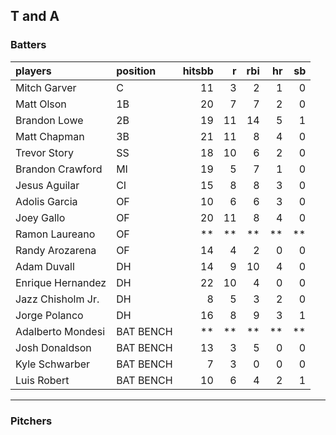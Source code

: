 ## T and A

### Batters

 
|players           |position  | hitsbb|  r| rbi| hr| sb| 
|:-----------------|:---------|------:|--:|---:|--:|--:| 
|Mitch Garver      |C         |     11|  3|   2|  1|  0| 
|Matt Olson        |1B        |     20|  7|   7|  2|  0| 
|Brandon Lowe      |2B        |     19| 11|  14|  5|  1| 
|Matt Chapman      |3B        |     21| 11|   8|  4|  0| 
|Trevor Story      |SS        |     18| 10|   6|  2|  0| 
|Brandon Crawford  |MI        |     19|  5|   7|  1|  0| 
|Jesus Aguilar     |CI        |     15|  8|   8|  3|  0| 
|Adolis Garcia     |OF        |     10|  6|   6|  3|  0| 
|Joey Gallo        |OF        |     20| 11|   8|  4|  0| 
|Ramon Laureano    |OF        |     **| **|  **| **| **| 
|Randy Arozarena   |OF        |     14|  4|   2|  0|  0| 
|Adam Duvall       |DH        |     14|  9|  10|  4|  0| 
|Enrique Hernandez |DH        |     22| 10|   4|  0|  0| 
|Jazz Chisholm Jr. |DH        |      8|  5|   3|  2|  0| 
|Jorge Polanco     |DH        |     16|  8|   9|  3|  1| 
|Adalberto Mondesi |BAT BENCH |     **| **|  **| **| **| 
|Josh Donaldson    |BAT BENCH |     13|  3|   5|  0|  0| 
|Kyle Schwarber    |BAT BENCH |      7|  3|   0|  0|  0| 
|Luis Robert       |BAT BENCH |     10|  6|   4|  2|  1| 


* * *

### Pitchers

 
|players             |position |  g|     ip| er|    era| hitsbb|  whip| so|  w| sv| 
|:-------------------|:--------|--:|------:|--:|------:|------:|-----:|--:|--:|--:| 
|Charlie Morton      |SP       |  2| 12.000|  2|  1.500|     13| 1.083| 14|  1|  0| 
|Gerrit Cole         |SP       |  1|  5.667|  1|  1.588|      3| 0.529|  9|  1|  0| 
|Kyle Gibson         |SP       |  3| 16.333| 10|  5.510|     27| 1.653| 11|  1|  0| 
|Lance McCullers Jr. |SP       |  2| 10.333|  6|  5.226|     18| 1.742| 12|  0|  0| 
|Robbie Ray          |SP       |  2| 13.000|  2|  1.385|     10| 0.769| 13|  0|  0| 
|Wade Miley          |SP       |  3| 19.000|  5|  2.368|     21| 1.105| 16|  2|  0| 
|Matt Barnes         |RP       |  5|  3.000|  7| 21.000|      9| 3.000|  4|  1|  0| 
|Ryan Pressly        |RP       |  4|  4.000|  0|  0.000|      1| 0.250|  6|  0|  1| 
|Cole Irvin          |OP       |  2| 12.000|  5|  3.750|     15| 1.250|  6|  1|  0| 
|Dylan Floro         |OP       |  4|  3.333|  3|  8.100|      6| 1.800|  5|  1|  1| 
|Joe Ross            |OP       |  2| 11.333|  7|  5.559|     14| 1.235|  9|  0|  0| 
|Josiah Gray         |OP       |  2| 11.000|  4|  3.273|     11| 1.000| 16|  0|  0| 
|Tyler Clippard      |OP       |  4|  4.000|  3|  6.750|      5| 1.250|  3|  1|  1| 


* * *


